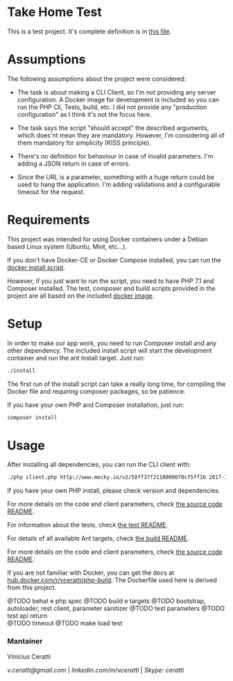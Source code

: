 # Take Home Test

This is a test project. It's complete definition is in [this file](./docs/Take_Home_Test.pdf). 



# Assumptions

The following assumptions about the project were considered:

- The task is about making a CLI Client, so I'm not providing any server configuration. 
A Docker image for development is included so you can run the PHP Cli, Tests, build, etc. 
I did not provide any "production configuration" as I think it's not the focus here.  

- The task says the script "should accept" the described arguments, which does'nt mean they are mandatory. 
However, I'm considering all of them mandatory for simplicity (KISS principle).

- There's no definition for behaviour in case of invalid parameters. I'm adding a JSON return in case of errors.

- Since the URL is a parameter, something with a huge return could be used to hang the application. 
I'm adding validations and a configurable timeout for the request. 

# Requirements

This project was intended for using Docker containers under a Debian based Linux system (Ubuntu, Mint, etc...).

If you don't have Docker-CE or Docker Compose installed, you can run the [docker install script](./install).
 
However, if you just want to run the script, you need to have PHP 7.1 and Composer installed. 
The test, composer and build scripts provided in the project are all based on the included [docker image](./Dockerfile).


# Setup 

In order to make our app work, you need to run Composer install and any other dependency. 
The included install script will start the development container and run the ant install target. Just run:

```bash
./install
```

The first run of the install script can take a really long time, for compiling the Docker file and requiring 
composer packages, so be patience.

If you have your own PHP and Composer installation, just run:
```bash
composer install
``` 

# Usage

After installing all dependencies, you can run the CLI client with:
```bash
./php​ client.php http://www.mocky.io/v2/58ff37f2110000070cf5ff16 2017-11-20T09:30 2017-11-23T19:30​ 3
```

If you have your own PHP install, please check version and dependencies. 

For more details on the code and client parameters, check [the source code README](./src/README.md).

For information about the tests, check [the test README](./test/README.md).

For details of all available Ant targets, check [the build README](./build/README.md). 
 
For more details on the code and client parameters, check [the source code README](./src/README.md).

If you are not familiar with Docker, you can get the docs at 
[hub.docker.com/r/vceratti/php-build](https://hub.docker.com/r/vceratti/php-build). 
The Dockerfile used here is derived from this project.
 
 
@TODO behat e php spec
@TODO build e targets
@TODO bootstrap, autoloader, rest client, parameter sanitizer
@TODO test parameters
@TODO test api return   
@TODO timeout
@TODO make load test

### Mantainer  ###

Vinícius Ceratti

_v.ceratti@gmail.com_ |  _linkedin.com/in/vceratti_ | _Skype: ceratti_

